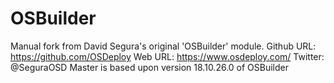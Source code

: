 # OSBuilder
Manual fork from David Segura's original 'OSBuilder' module.
  Github URL: https://github.com/OSDeploy
  Web URL: https://www.osdeploy.com/
  Twitter: @SeguraOSD
  Master is based upon version 18.10.26.0 of OSBuilder
